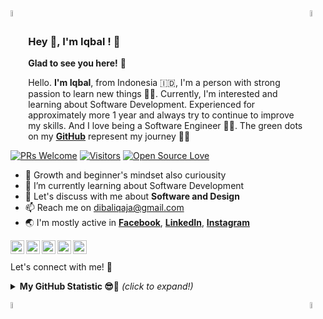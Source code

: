 <img align="left" alt="GIF" width="5%" src="https://media.giphy.com/media/Q7SKqn3G97xpmfSOvG/giphy.gif"/>
<img align="right" alt="GIF" width="5%" src="https://media.giphy.com/media/Q7SKqn3G97xpmfSOvG/giphy.gif"/>

<br/>

### Hey 👋, I'm Iqbal ! 🌆

**Glad to see you here!** :star_struck:

Hello. <b>I'm Iqbal</b>, from Indonesia 🇮🇩, I'm a person with strong passion to learn new things 🧗‍♂️. Currently, I'm interested and learning about Software Development. Experienced for approximately more 1 year and always try to continue to improve my skills. And I love being a Software Engineer 👨‍💻. The green dots on my [**GitHub**](https://github.com/dibaliqaja?tab=repositories) represent my journey :running_man:

[![PRs Welcome](https://img.shields.io/badge/PRs-welcome-brightgreen.svg?style=flat&logo=github)](https://github.com/dibaliqaja) [![Visitors](https://visitor-badge.glitch.me/badge?page_id=dibaliqaja.visitor-badge)](https://github.com/dibaliqaja) [![Open Source Love](https://badges.frapsoft.com/os/v2/open-source.svg?v=103)](https://github.com/dibaliqaja)

- 🧠 Growth and beginner's mindset also curiousity
- 🌱 I’m currently learning about Software Development
- 💬 Let's discuss with me about **Software and Design**
- 📫 Reach me on dibaliqaja@gmail.com 
- 🌏 I'm mostly active in 
    **[Facebook](https://www.facebook.com/dibaliqaja/)**, 
    **[LinkedIn](https://www.linkedin.com/in/dibaliqaja/)**, 
    **[Instagram](https://www.instagram.com/dibaliqaja/)** 

<a href="https://www.linkedin.com/in/dibaliqaja">
  <img align="left" alt="Iqbal's LinkedIn" width="22px" src="https://cdn.jsdelivr.net/npm/simple-icons@v3/icons/linkedin.svg" />
</a>
<a href="https://www.instagram.com/dibaliqaja">
  <img align="left" alt="Iqbal's Instagram" width="22px" src="https://cdn.jsdelivr.net/npm/simple-icons@v3/icons/instagram.svg" />
</a>
<a href="https://www.facebook.com/dibaliqaja">
  <img align="left" alt="Iqbal's Facebook" width="22px" src="https://cdn.jsdelivr.net/npm/simple-icons@v3/icons/facebook.svg" />
</a>
<a href="https://dribbble.com/dibaliqaja">
  <img align="left" alt="Iqbal's Dribbble" width="22px" src="https://cdn.jsdelivr.net/npm/simple-icons@v3/icons/dribbble.svg" />
</a>
<a href="https://medium.com/@dibaliqaja">
  <img align="left" alt="Iqbal's Medium" width="22px" src="https://cdn.jsdelivr.net/npm/simple-icons@v3/icons/medium.svg" />
</a>

<br/><br/>
Let's connect with me! 🚀 

<details>
<summary> <b> My GitHub Statistic 😎🤙</b> <i>(click to expand!)</i> </summary>
<br/>

![Iqbal's github stats](https://github-readme-stats.vercel.app/api?username=dibaliqaja)

</details>

<br/>

<img align="left" alt="GIF" width="5%" src="https://media.giphy.com/media/Q7SKqn3G97xpmfSOvG/giphy.gif"/>
<img align="right" alt="GIF" width="5%" src="https://media.giphy.com/media/Q7SKqn3G97xpmfSOvG/giphy.gif"/>
